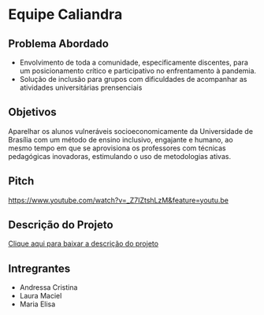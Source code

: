 # Equipe Caliandra

## Problema Abordado

* Envolvimento de toda a comunidade, especificamente discentes, para um posicionamento crítico e participativo no enfrentamento à pandemia.
* Solução de inclusão para grupos com dificuldades de acompanhar as atividades universitárias prensenciais

## Objetivos

Aparelhar os alunos vulneráveis socioeconomicamente da Universidade de
Brasília com um método de ensino inclusivo, engajante e humano, ao mesmo tempo em
que se aprovisiona os professores com técnicas pedagógicas inovadoras, estimulando o
uso de metodologias ativas.

## Pitch

https://www.youtube.com/watch?v=_Z7IZtshLzM&feature=youtu.be

## Descrição do Projeto

[Clique aqui para baixar a descrição do projeto](./docs/DescricaoProjetoCaliandra.pdf)

## Intregrantes

- Andressa Cristina
- Laura Maciel
- Maria Elisa
